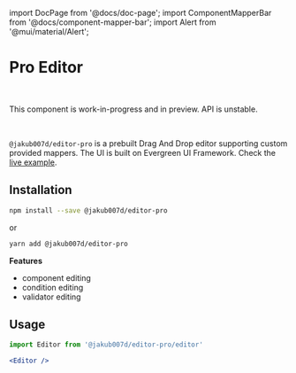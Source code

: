 import DocPage from '@docs/doc-page';
import ComponentMapperBar from '@docs/component-mapper-bar';
import Alert from '@mui/material/Alert';

<DocPage>

# Pro Editor

<ComponentMapperBar prefix="mui" github="https://github.com/data-driven-forms/editor/tree/main/packages/editor-pro" npm="https://www.npmjs.com/package/@jakub007d%2Feditor-pro" npmSvg="https://badge.fury.io/js/@jakub007d%2Feditor-pro.svg" />

<br />

<Alert severity="warning">This component is work-in-progress and in preview. API is unstable.</Alert>

<br />

`@jakub007d/editor-pro` is a prebuilt Drag And Drop editor supporting custom provided mappers. The UI is built on Evergreen UI Framework. Check the [live example](/editor/live-editor).

## Installation

```bash
npm install --save @jakub007d/editor-pro
```
or
```bash
yarn add @jakub007d/editor-pro
```


**Features**

- component editing
- condition editing
- validator editing

## Usage

```jsx
import Editor from '@jakub007d/editor-pro/editor'

<Editor />
```


</DocPage>